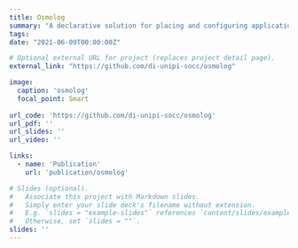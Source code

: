 ```yaml
---
title: Osmolog
summary: "A declarative solution for placing and configuring applications in Osmotic Computing settings."
tags:
date: "2021-06-09T00:00:00Z"

# Optional external URL for project (replaces project detail page).
external_link: "https://github.com/di-unipi-socc/osmolog"

image:
  caption: 'osmolog'
  focal_point: Smart
  
url_code: 'https://github.com/di-unipi-socc/osmolog'
url_pdf: ''
url_slides: ''
url_video: ''

links:
  - name: 'Publication'
    url: 'publication/osmolog'

# Slides (optional).
#   Associate this project with Markdown slides.
#   Simply enter your slide deck's filename without extension.
#   E.g. `slides = "example-slides"` references `content/slides/example-slides.md`.
#   Otherwise, set `slides = ""`.
slides: ''
---
```

<!-- Here you can insert a description -->
